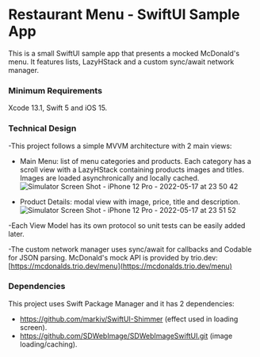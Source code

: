 # Restaurant Menu - SwiftUI Sample App
This is a small SwiftUI sample app that presents a mocked McDonald's menu. It features lists, LazyHStack and a custom sync/await network manager.

### Minimum Requirements 
Xcode 13.1, Swift 5 and iOS 15.

### Technical Design
-This project follows a simple MVVM architecture with 2 main views: 
 - Main Menu: list of menu categories and products. Each category has a scroll view with a LazyHStack containing products images and titles. Images are loaded asynchronically and locally cached.
 ![Simulator Screen Shot - iPhone 12 Pro - 2022-05-17 at 23 50 42](https://user-images.githubusercontent.com/4535491/168949001-da40b6cb-197e-4616-9a7a-c8c162065784.png)
 
 - Product Details: modal view with image, price, title and description. 
![Simulator Screen Shot - iPhone 12 Pro - 2022-05-17 at 23 51 52](https://user-images.githubusercontent.com/4535491/168948991-6aaefe28-4cb7-41c7-9a48-d80fe9244afe.png)

-Each View Model has its own protocol so unit tests can be easily added later.

-The custom network manager uses sync/await for callbacks and Codable for JSON parsing. McDonald's mock API is provided by trio.dev: [https://mcdonalds.trio.dev/menu](https://mcdonalds.trio.dev/menu)

### Dependencies

This project uses Swift Package Manager and it has 2 dependencies: 

 - https://github.com/markiv/SwiftUI-Shimmer (effect used in loading screen).
 - https://github.com/SDWebImage/SDWebImageSwiftUI.git (image loading/caching).

